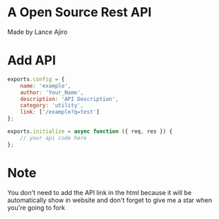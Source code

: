 # A Open Source Rest API 
Made by Lance Ajiro

# Add API

```javascript
exports.config = {
    name: 'example',
    author: 'Your_Name',
    description: 'API Description',
    category: 'utility',
    link: ['/example?q=test'] 
};

exports.initialize = async function ({ req, res }) {
    // your api code here
};

```

# Note
You don't need to add the API link in the html because it will be automatically show in website and don't forget to give me a star when you're going to fork
